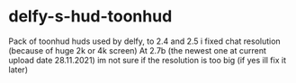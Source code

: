 # delfy-s-hud-toonhud
Pack of toonhud huds used by delfy, to 2.4 and 2.5 i fixed chat resolution (because of huge 2k or 4k screen)
At 2.7b (the newest one at current upload date 28.11.2021) im not sure if the resolution is too big (if yes ill fix it later)

